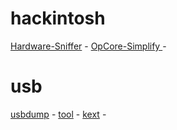 # hackintosh 
[Hardware-Sniffer](https://github.com/lzhoang2801/Hardware-Sniffer) - 
[OpCore-Simplify ](https://github.com/lzhoang2801/OpCore-Simplify) - 

# usb
[usbdump](https://github.com/USBToolBox/usbdump) - 
[tool](https://github.com/USBToolBox/tool) - 
[kext](https://github.com/USBToolBox/kext)  - 

